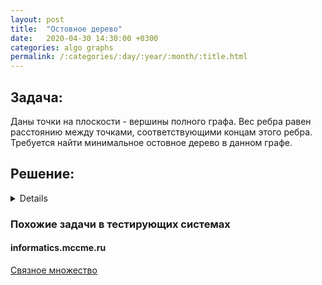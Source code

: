 ```yaml
---
layout: post
title:  "Остовное дерево"
date:   2020-04-30 14:30:00 +0300
categories: algo graphs
permalink: /:categories/:day/:year/:month/:title.html
---
```


## Задача:
Даны точки на плоскости - вершины полного графа. Вес ребра равен расстоянию между точками, соответствующими концам этого ребра. 
Требуется найти минимальное остовное дерево в данном графе. 

## Решение:
<details>
В данной задаче предлагается реализовать модификацию алгоритма Прима.


{% highlight java %}
public static double getDist(Point a, Point b) {
        return Math.sqrt((a.x - b.x) * (a.x - b.x) + (a.y - b.y) * (a.y - b.y));
    }
 
boolean[] used = new boolean[n];
double[] minEdge = new double[n];
int[] minEdgeEnd = new int[n];
Arrays.fill(used, false);
Arrays.fill(minEdge, INF);
Arrays.fill(minEdgeEnd, -1);
minEdge[0] = 0;
 
double sum = 0;
 
for (int i = 0; i < n; i++) {
     int v = -1;
     for (int j = 0; j < n; j++) {
         if (!used[j]) {
            if (v == -1 || minEdge[j] < minEdge[v]) {
                v = j;
            }
      }
 }
 used[v] = true;
 if (minEdgeEnd[v] != -1) {
    sum += getDist(points.get(v), points.get(minEdgeEnd[v]));
 }
 for (int u = 0; u < n; u++) {
     double tmp = getDist(points.get(v), points.get(u));
     if (tmp < minEdge[u]) {
        minEdge[u] = tmp;
        minEdgeEnd[u] = v;
     }
  }
 }
{% endhighlight %}

Для каждой вершины графа храним минимальное ребро, которое ведёт в вершину, которую уже выбрали в остовное дерево.
<br />
Соответственно при обработке не выбранных вершин графа необходимо сначала перебрать все минимальные ребра, чтобы выбрать очередную вершину, которая будет добавлена в остов.
<br />
При добавлении ребра в остов необходимо пересчитать минимальные ребра ведущие в остов, для вершин еще не включенных в остовное дерево.
<br />
Это решение оптимально для плотных графов, так как выбирать минимальное ребро мы можем за O(n), и пересчитывать длины минимальных ребер для не выбранных вершин мы тоже умеем за O(n). В случае же разреженных графов где для поиска минимального ребра используется двоичная куча, мы будем выбирать минимум за O(log n), но обновлять минимальные вершины будем дольше, так как добавление элемента занимает O(log n). В итоге обновление вершин занимает O(n log n). Если запустить такой алгоритм на полных графах, его асимптотика будет O(n^2 log n), что не очень быстро.
<br />
Также для экономии памяти можно не хранить матрицу весов, а каждый раз вычислять расстояние между вершинами.


</details>

### Похожие задачи в тестирующих системах

#### informatics.mccme.ru

[Связное множество](https://informatics.mccme.ru/mod/statements/view3.php?id=26153&chapterid=605#1)

